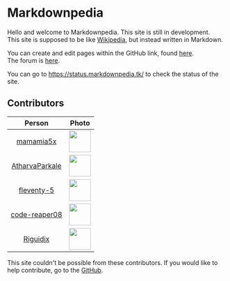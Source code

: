 # Markdownpedia
Hello and welcome to Markdownpedia. This site is still in development.  
This site is supposed to be like [Wikipedia](https://wikipedia.org/), but instead written in Markdown.  

You can create and edit pages within the GitHub link, found [here](https://github.com/mamamia5x/markdownpedia).  
The forum is [here](https://github.com/mamamia5x/markdownpedia/discussions).

You can go to https://status.markdownpedia.tk/ to check the status of the site.

## Contributors 
| Person | Photo
| :-----------: | :-----------: |
| [mamamia5x](https://github.com/mamamia5x)| <img src="https://avatars.githubusercontent.com/u/57536929?s=460&u=c5da7e12240ae29870b887393c4bf2f566676ed8&v=4" width=50 height=50 />
| [AtharvaParkale](https://github.com/AtharvaParkale)| <img src="https://avatars.githubusercontent.com/u/71985594?s=460&u=13922e96be56ff40725bf5fa75dc80dc52fee828&v=4" width=50 height=50 />|
[fleventy-5](https://github.com/fleventy-5)|<img src="https://avatars.githubusercontent.com/u/78148524?s=460&v=4" width=50 height=50/>|
| [code-reaper08](https://github.com/code-reaper08)|<img src="https://avatars.githubusercontent.com/u/64256342?s=460&u=30cc3b1849943618561d96d7c653f130c9aa0843&v=4" width=50 height=50 />
| [Riguidix](https://github.com/Riguidix) |<img src="https://avatars.githubusercontent.com/u/24213002?s=460&u=f9e1222220233d2aaa78a15806dfa543e8744efb&v=4" width=50 height=50>

This site couldn't be possible from these contributors. If you would like to help contribute, go to the [GitHub](https://github.com/mamamia5x/markdownpedia). 